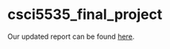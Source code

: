 # csci5535_final_project

Our updated report can be found [here](https://www.overleaf.com/read/ybwdpkypbrdm#fdfd38).
